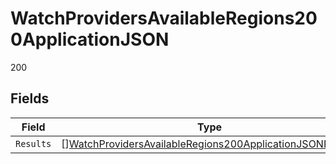 # WatchProvidersAvailableRegions200ApplicationJSON

200


## Fields

| Field                                                                                                                                           | Type                                                                                                                                            | Required                                                                                                                                        | Description                                                                                                                                     |
| ----------------------------------------------------------------------------------------------------------------------------------------------- | ----------------------------------------------------------------------------------------------------------------------------------------------- | ----------------------------------------------------------------------------------------------------------------------------------------------- | ----------------------------------------------------------------------------------------------------------------------------------------------- |
| `Results`                                                                                                                                       | [][WatchProvidersAvailableRegions200ApplicationJSONResults](../../models/operations/watchprovidersavailableregions200applicationjsonresults.md) | :heavy_minus_sign:                                                                                                                              | N/A                                                                                                                                             |